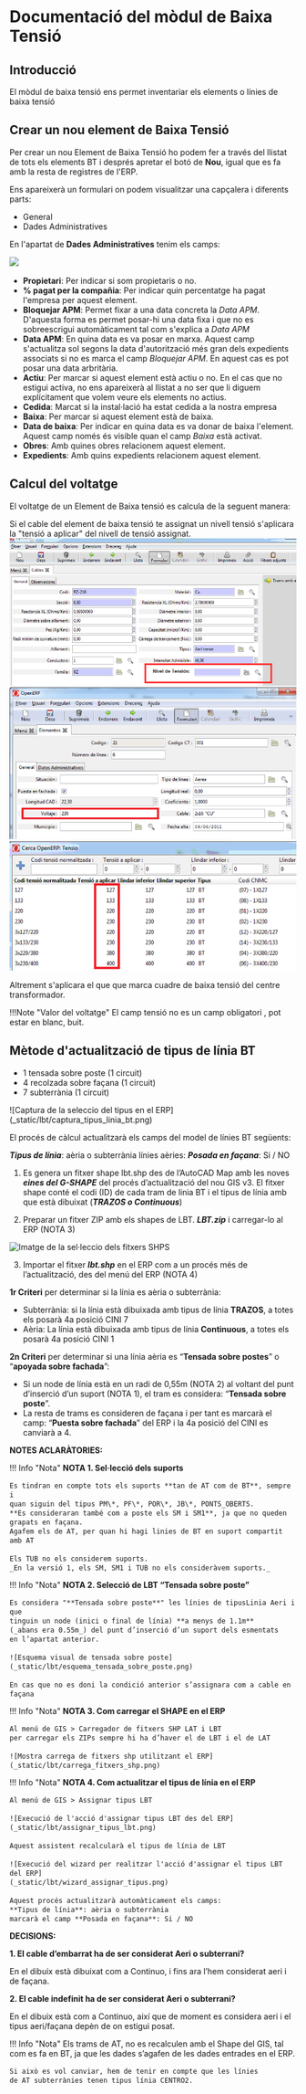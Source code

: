 # Documentació del mòdul de Baixa Tensió

## Introducció

El mòdul de baixa tensió ens permet inventariar els elements o línies de baixa
tensió

## Crear un nou element de Baixa Tensió

Per crear un nou Element de Baixa Tensió ho podem fer a través del llistat de
tots els elements BT i després apretar el botó de **Nou**, igual que es fa amb
la resta de registres de l'ERP.

Ens apareixerà un formulari on podem visualitzar una capçalera i diferents
parts:

  * General
  * Dades Administratives

En l'apartat de **Dades Administratives** tenim els camps:

![](_static/lbt/formulari_administratiu.png)

  * **Propietari**: Per indicar si som propietaris o no.
  * **% pagat per la compañia**: Per indicar quin percentatge ha pagat l'empresa
    per aquest element.
  * **Bloquejar APM**: Permet fixar a una data concreta la *Data APM*. D'aquesta
    forma es permet posar-hi una data fixa i que no es sobreescrigui
    automàticament tal com s'explica a *Data APM*
  * **Data APM**: En quina data es va posar en marxa. Aquest camp
    s'actualitza sol segons la data d'autorització més gran dels expedients
    associats si no es marca el camp *Bloquejar APM*. En aquest cas es pot posar
    una data arbritària.
  * **Actiu**: Per marcar si aquest element està actiu o no. En el cas que no
    estigui activa, no ens apareixerà al llistat a no ser que li diguem
    explícitament que volem veure els elements no actius.
  * **Cedida**: Marcat si la instal·lació ha estat cedida a la nostra empresa
  * **Baixa**: Per marcar si aquest element està de baixa.
  * **Data de baixa**: Per indicar en quina data es va donar de baixa l'element.
    Aquest camp només és visible quan el camp *Baixa* està activat.
  * **Obres**: Amb quines obres relacionem aquest element.
  * **Expedients**: Amb quins expedients relacionem aquest element.

## Calcul del voltatge

El voltatge de un Element de Baixa tensió es calcula de la seguent manera:

Si el cable del element de baixa tensió te assignat un nivell tensió 
s'aplicara la "tensió a aplicar" del nivell de tensió assignat.
  ![Voltatge LBT](_static/lbt/bt_nivell_tensio.png)
  ![Nivell tensio cable](_static/lbt/lbt_voltatge.png)
  ![Tensio a aplicar](_static/lbt/tensio_aplicar.png)

Altrement s'aplicara el que que marca cuadre de baixa tensió del centre transformador.

!!!Note "Valor del voltatge"
    El camp tensió no es un camp obligatori , pot estar en blanc, buit.
   
## Mètode d'actualització de tipus de línia BT

* 1 tensada sobre poste (1 circuit)
* 4 recolzada sobre façana (1 circuit)
* 7 subterrània (1 circuit)


![Captura de la seleccio del tipus en el ERP]
(_static/lbt/captura_tipus_linia_bt.png)


El procés de càlcul actualitzarà els camps del model de línies BT següents:

**_Tipus de línia_**: aèria o subterrània
línies aèries: **_Posada en façana_**: Si / NO


1. Es genera un fitxer shape lbt.shp des de l’AutoCAD Map amb les noves
   **_eines del G-SHAPE_** del procés d’actualització del nou GIS v3.
   El fitxer shape conté el codi (ID) de cada tram de linia BT i el
   tipus de línia amb que està dibuixat (**_TRAZOS o Continuous_**)

2. Preparar un fitxer ZIP amb els shapes de LBT. **_LBT.zip_**
   i carregar-lo al ERP (NOTA 3)


![Imatge de la sel·leccio dels fitxers SHPS](_static/lbt/fitxers_shps_lbt.png)


3. Importar el fitxer **_lbt.shp_** en el ERP com a un procés
   més de l’actualització, des del menú del ERP (NOTA 4)


**1r Criteri** per determinar si la línia es aèria o subterrània:

* Subterrània: si la línia està dibuixada amb tipus de línia **TRAZOS**,
  a totes els posarà 4a posició CINI 7
* Aèria: La línia està dibuixada amb tipus de línia **Continuous**,
  a totes els posarà 4a posició CINI 1


**2n Criteri** per determinar si una línia aèria es
“**Tensada sobre postes**” o “**apoyada sobre fachada**”:

* Si un node de línia està en un radi de 0,55m (NOTA 2) al voltant del punt
  d’inserció d’un suport (NOTA 1), el tram es considera:
  “**Tensada sobre poste**”.
* La resta de trams es consideren de façana i per tant es marcarà
  el camp: “**Puesta sobre fachada**” del ERP i la 4a posició
  del CINI es canviarà a 4.


**NOTES ACLARÀTORIES:**

!!! Info "Nota"
    **NOTA 1. Sel·lecció dels suports**

    Es tindran en compte tots els suports **tan de AT com de BT**, sempre i
    quan siguin del tipus PM\*, PF\*, POR\*, JB\*, PONTS_OBERTS.
    **Es consideraran també com a poste els SM i SM1**, ja que no queden
    grapats en façana.
    Agafem els de AT, per quan hi hagi linies de BT en suport compartit amb AT

    Els TUB no els considerem suports.
    _En la versió 1, els SM, SM1 i TUB no els consideràvem suports._

!!! Info "Nota"
    **NOTA 2. Selecció de LBT “Tensada sobre poste”**

    Es considera "**Tensada sobre poste**" les línies de tipusLinia Aeri i que
    tinguin un node (inici o final de línia) **a menys de 1.1m**
    (_abans era 0.55m_) del punt d’inserció d’un suport dels esmentats
    en l’apartat anterior.

    ![Esquema visual de tensada sobre poste]
    (_static/lbt/esquema_tensada_sobre_poste.png)

    En cas que no es doni la condició anterior s’assignara com a cable en façana

!!! Info "Nota"
    **NOTA 3. Com carregar el SHAPE en el ERP**

    Al menú de GIS > Carregador de fitxers SHP LAT i LBT
    per carregar els ZIPs sempre hi ha d’haver el de LBT i el de LAT

    ![Mostra carrega de fitxers shp utilitzant el ERP]
    (_static/lbt/carrega_fitxers_shp.png)

!!! Info "Nota"
    **NOTA 4. Com actualitzar el tipus de línia en el ERP**

    Al menú de GIS > Assignar tipus LBT

    ![Execució de l'acció d'assignar tipus LBT des del ERP]
    (_static/lbt/assignar_tipus_lbt.png)

    Aquest assistent recalcularà el tipus de línia de LBT

    ![Execució del wizard per realitzar l'acció d'assignar el tipus LBT del ERP]
    (_static/lbt/wizard_assignar_tipus.png)

    Aquest procés actualitzarà automàticament els camps:
    **Tipus de línia**: aèria o subterrània
    marcarà el camp **Posada en façana**: Si / NO

**DECISIONS:**

**1. El cable d’embarrat ha de ser considerat Aeri o subterrani?**

En el dibuix està dibuixat com a Continuo, i fins ara l’hem considerat aeri i de façana.

**2. El cable indefinit ha de ser considerat Aeri o subterrani?**

En el dibuix està com a Continuo, així que de moment es considera aeri i el tipus aeri/façana depèn de on estigui posat.

!!! Info "Nota"
    Els trams de AT, no es recalculen amb el Shape del GIS, tal com es fa en BT,
    ja que les dades s’agafen de les dades entrades en el ERP.

    Si això es vol canviar, hem de tenir en compte que les línies
    de AT subterrànies tenen tipus línia CENTRO2.
